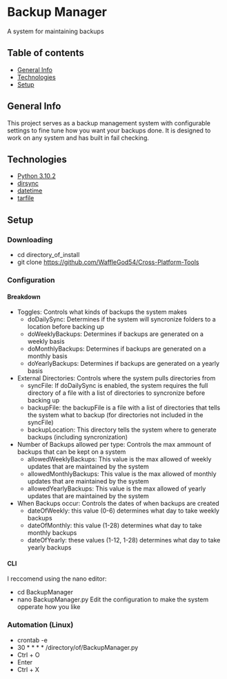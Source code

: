 # Backup Manager
A system for maintaining backups
## Table of contents
* [General Info](#general-info)
* [Technologies](#technologies)
* [Setup](#setup)

## General Info
This project serves as a backup management system with configurable settings to fine tune how you want your backups done. It is designed to work on any system and has built in fail checking.

## Technologies
- [Python 3.10.2](https://www.python.org/)
- [dirsync](https://pypi.org/project/dirsync/)
- [datetime](https://docs.python.org/3/library/datetime.html)
- [tarfile](https://docs.python.org/3.8/library/tarfile.html)

## Setup
### Downloading
- cd directory_of_install
- git clone https://github.com/WaffleGod54/Cross-Platform-Tools
### Configuration
#### Breakdown
- Toggles: Controls what kinds of backups the system makes
  - doDailySync: Determines if the system will syncronize folders to a location before backing up
  - doWeeklyBackups: Determines if backups are generated on a weekly basis
  - doMonthlyBackups: Determines if backups are generated on a monthly basis
  - doYearlyBackups:  Determines if backups are generated on a yearly basis
- External Directories: Controls where the system pulls directories from
  - syncFile: If doDailySync is enabled, the system requires the full directory of a file with a list of directories to syncronize before backing up
  - backupFile: the backupFile is a file with a list of directories that tells the system what to backup (for directories not included in the syncFile)
  - backupLocation: This directory tells the system where to generate backups (including syncronization)
- Number of Backups allowed per type: Controls the max ammount of backups that can be kept on a system
  - allowedWeeklyBackups: This value is the max allowed of weekly updates that are maintained by the system
  - allowedMonthlyBackups: This value is the max allowed of monthly updates that are maintained by the system
  - allowedYearlyBackups: This value is the max allowed of yearly updates that are maintained by the system
- When Backups occur: Controls the dates of when backups are created
  - dateOfWeekly: this value (0-6) determines what day to take weekly backups
  - dateOfMonthly: this value (1-28) determines what day to take monthly backups
  - dateOfYearly: these values (1-12, 1-28) determines what day to take yearly backups
#### CLI
I reccomend using the nano editor:
- cd BackupManager
- nano BackupManager.py
Edit the configuration to make the system opperate how you like
### Automation (Linux)
- crontab -e
- 30 * * * * /directory/of/BackupManager.py
- Ctrl + O
- Enter
- Ctrl + X
